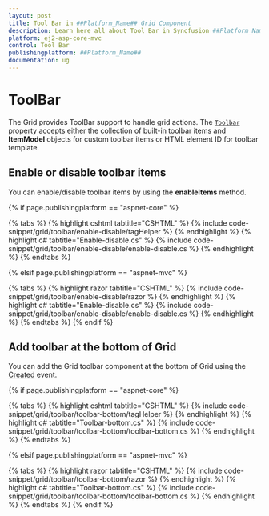 ```yaml
---
layout: post
title: Tool Bar in ##Platform_Name## Grid Component
description: Learn here all about Tool Bar in Syncfusion ##Platform_Name## Grid component of Syncfusion Essential JS 2 and more.
platform: ej2-asp-core-mvc
control: Tool Bar
publishingplatform: ##Platform_Name##
documentation: ug
---
```



# ToolBar

The Grid provides ToolBar support to handle grid actions. The [`Toolbar`](https://help.syncfusion.com/cr/aspnetcore-js2/Syncfusion.EJ2.Grids.Grid.html#Syncfusion_EJ2_Grids_Grid_Toolbar) property accepts either the collection of built-in toolbar items and **ItemModel** objects for custom toolbar items or HTML element ID for toolbar template.

## Enable or disable toolbar items

You can enable/disable toolbar items by using the **enableItems** method.

{% if page.publishingplatform == "aspnet-core" %}

{% tabs %}
{% highlight cshtml tabtitle="CSHTML" %}
{% include code-snippet/grid/toolbar/enable-disable/tagHelper %}
{% endhighlight %}
{% highlight c# tabtitle="Enable-disable.cs" %}
{% include code-snippet/grid/toolbar/enable-disable/enable-disable.cs %}
{% endhighlight %}
{% endtabs %}

{% elsif page.publishingplatform == "aspnet-mvc" %}

{% tabs %}
{% highlight razor tabtitle="CSHTML" %}
{% include code-snippet/grid/toolbar/enable-disable/razor %}
{% endhighlight %}
{% highlight c# tabtitle="Enable-disable.cs" %}
{% include code-snippet/grid/toolbar/enable-disable/enable-disable.cs %}
{% endhighlight %}
{% endtabs %}
{% endif %}

## Add toolbar at the bottom of Grid

You can add the Grid toolbar component at the bottom of Grid using the [Created](https://help.syncfusion.com/cr/aspnetcore-js2/Syncfusion.EJ2.Grids.Grid.html#Syncfusion_EJ2_Grids_Grid_Created) event.

{% if page.publishingplatform == "aspnet-core" %}

{% tabs %}
{% highlight cshtml tabtitle="CSHTML" %}
{% include code-snippet/grid/toolbar/toolbar-bottom/tagHelper %}
{% endhighlight %}
{% highlight c# tabtitle="Toolbar-bottom.cs" %}
{% include code-snippet/grid/toolbar/toolbar-bottom/toolbar-bottom.cs %}
{% endhighlight %}
{% endtabs %}

{% elsif page.publishingplatform == "aspnet-mvc" %}

{% tabs %}
{% highlight razor tabtitle="CSHTML" %}
{% include code-snippet/grid/toolbar/toolbar-bottom/razor %}
{% endhighlight %}
{% highlight c# tabtitle="Toolbar-bottom.cs" %}
{% include code-snippet/grid/toolbar/toolbar-bottom/toolbar-bottom.cs %}
{% endhighlight %}
{% endtabs %}
{% endif %}